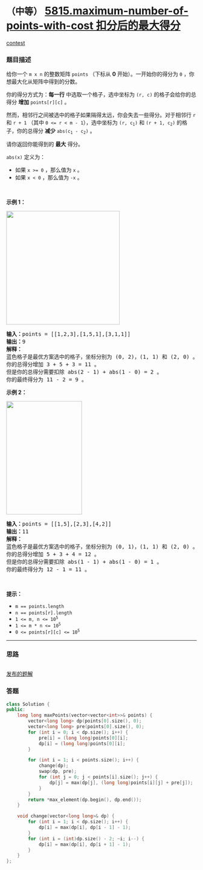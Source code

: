 # `（中等）` [5815.maximum-number-of-points-with-cost 扣分后的最大得分](https://leetcode-cn.com/problems/maximum-number-of-points-with-cost/)

[contest](https://leetcode-cn.com/contest/weekly-contest-250/problems/maximum-number-of-points-with-cost/)

### 题目描述
<div class="notranslate"><p>给你一个&nbsp;<code>m x n</code>&nbsp;的整数矩阵&nbsp;<code>points</code>&nbsp;（下标从 <strong>0</strong>&nbsp;开始）。一开始你的得分为 <code>0</code>&nbsp;，你想最大化从矩阵中得到的分数。</p>

<p>你的得分方式为：<strong>每一行</strong>&nbsp;中选取一个格子，选中坐标为&nbsp;<code>(r, c)</code>&nbsp;的格子会给你的总得分 <strong>增加</strong>&nbsp;<code>points[r][c]</code>&nbsp;。</p>

<p>然而，相邻行之间被选中的格子如果隔得太远，你会失去一些得分。对于相邻行&nbsp;<code>r</code> 和&nbsp;<code>r + 1</code>&nbsp;（其中&nbsp;<code>0 &lt;= r &lt; m - 1</code>），选中坐标为&nbsp;<code>(r, c<sub>1</sub>)</code> 和&nbsp;<code>(r + 1, c<sub>2</sub>)</code>&nbsp;的格子，你的总得分&nbsp;<b>减少</b>&nbsp;<code>abs(c<sub>1</sub> - c<sub>2</sub>)</code>&nbsp;。</p>

<p>请你返回你能得到的 <strong>最大</strong>&nbsp;得分。</p>

<p><code>abs(x)</code>&nbsp;定义为：</p>

<ul>
	<li>如果&nbsp;<code>x &gt;= 0</code>&nbsp;，那么值为&nbsp;<code>x</code>&nbsp;。</li>
	<li>如果&nbsp;<code>x &lt;&nbsp;0</code>&nbsp;，那么值为 <code>-x</code>&nbsp;。</li>
</ul>

<p>&nbsp;</p>

<p><strong>示例 1：</strong></p>
<img style="width: 300px; height: 300px;" src="https://assets.leetcode.com/uploads/2021/07/12/screenshot-2021-07-12-at-13-40-26-diagram-drawio-diagrams-net.png" alt="">
<pre><b>输入：</b>points = [[1,2,3],[1,5,1],[3,1,1]]
<b>输出：</b>9
<strong>解释：</strong>
蓝色格子是最优方案选中的格子，坐标分别为 (0, 2)，(1, 1) 和 (2, 0) 。
你的总得分增加 3 + 5 + 3 = 11 。
但是你的总得分需要扣除 abs(2 - 1) + abs(1 - 0) = 2 。
你的最终得分为 11 - 2 = 9 。
</pre>

<p><strong>示例 2：</strong></p>
<img style="width: 200px; height: 299px;" src="https://assets.leetcode.com/uploads/2021/07/12/screenshot-2021-07-12-at-13-42-14-diagram-drawio-diagrams-net.png" alt="">
<pre><b>输入：</b>points = [[1,5],[2,3],[4,2]]
<b>输出：</b>11
<strong>解释：</strong>
蓝色格子是最优方案选中的格子，坐标分别为 (0, 1)，(1, 1) 和 (2, 0) 。
你的总得分增加 5 + 3 + 4 = 12 。
但是你的总得分需要扣除 abs(1 - 1) + abs(1 - 0) = 1 。
你的最终得分为 12 - 1 = 11 。
</pre>

<p>&nbsp;</p>

<p><strong>提示：</strong></p>

<ul>
	<li><code>m == points.length</code></li>
	<li><code>n == points[r].length</code></li>
	<li><code>1 &lt;= m, n &lt;= 10<sup>5</sup></code></li>
	<li><code>1 &lt;= m * n &lt;= 10<sup>5</sup></code></li>
	<li><code>0 &lt;= points[r][c] &lt;= 10<sup>5</sup></code></li>
</ul>
</div>

---
### 思路
```
```

[发布的题解](https://leetcode-cn.com/problems/add-minimum-number-of-rungs/solution/add-minimum-number-of-rungs-by-ikaruga-f1dy/)

### 答题
``` C++
class Solution {
public:
    long long maxPoints(vector<vector<int>>& points) {
		vector<long long> dp(points[0].size(), 0);
        vector<long long> pre(points[0].size(), 0);
		for (int i = 0; i < dp.size(); i++) {
            pre[i] = (long long)points[0][i];
			dp[i] = (long long)points[0][i];
		}

		for (int i = 1; i < points.size(); i++) {
			change(dp);
			swap(dp, pre);
			for (int j = 0; j < points[i].size(); j++) {
				dp[j] = max(dp[j], (long long)points[i][j] + pre[j]);
			}
		}
		return *max_element(dp.begin(), dp.end());
    }

	void change(vector<long long>& dp) {
		for (int i = 1; i < dp.size(); i++) {
			dp[i] = max(dp[i], dp[i - 1] - 1);
		}
		for (int i = (int)dp.size() - 2; ~i; i--) {
			dp[i] = max(dp[i], dp[i + 1] - 1);
		}
	}
};
```




